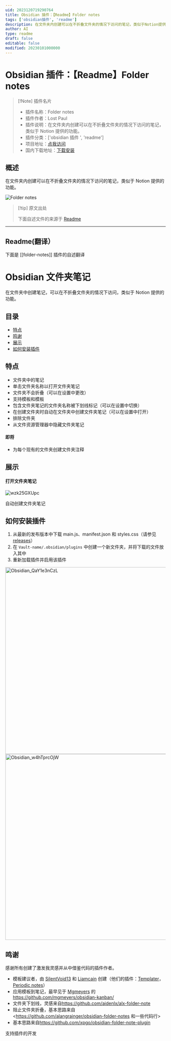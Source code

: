 ```yaml
---
uid: 2023120719290764
title: Obsidian 插件：【Readme】Folder notes
tags: ['obsidian插件', 'readme']
description: 在文件夹内创建可以在不折叠文件夹的情况下访问的笔记，类似于Notion提供的功能。
author: AI
type: readme
draft: false
editable: false
modified: 20230101000000
---
```


# Obsidian 插件：【Readme】Folder notes

> [!Note] 插件名片
> - 插件名称：Folder notes
> - 插件作者：Lost Paul
> - 插件说明：在文件夹内创建可以在不折叠文件夹的情况下访问的笔记，类似于 Notion 提供的功能。
> - 插件分类：['obsidian 插件 ', 'readme']
> - 项目地址：[点我访问](https://github.com/LostPaul/obsidian-folder-notes)
> - 国内下载地址：[下载安装](https://pkmer.cn/products/plugin/pluginMarket/?folder-notes)

## 概述

在文件夹内创建可以在不折叠文件夹的情况下访问的笔记，类似于 Notion 提供的功能。

![Folder notes](https://cdn.pkmer.cn/covers/folder-notes.gif!pkmer)

> [!tip] 原文出处
>
>下面自述文件的来源于 [Readme](https://ghproxy.net/https://raw.githubusercontent.com/LostPaul/obsidian-folder-notes/main/README.md)
>

---

## Readme(翻译）

下面是 [[folder-notes]] 插件的自述翻译

# Obsidian 文件夹笔记

在文件夹中创建笔记，可以在不折叠文件夹的情况下访问，类似于 Notion 提供的功能。

## 目录

- [特点](#features)
- [鸣谢](#credits)
- [展示](#showcase)
- [如何安装插件](#how-to-install-the-plugin)

## 特点

- 文件夹中的笔记
- 单击文件夹名称以打开文件夹笔记
- 文件夹不会折叠（可以在设置中更改）
- 支持模板和模板
- 包含文件夹笔记的文件夹名称被下划线标记（可以在设置中切换）
- 在创建文件夹时自动在文件夹中创建文件夹笔记（可以在设置中打开）
- 排除文件夹
- 从文件资源管理器中隐藏文件夹笔记

#### 即将

- 为每个现有的文件夹创建文件夹注释

## 展示

#### 打开文件夹笔记

![wzk25GXUpc](https://cdn.pkmer.cn/covers/folder-notes_1_0.gif!pkmer)

自动创建文件夹笔记

## 如何安装插件

1. 从最新的发布版本中下载 main.js、manifest.json 和 styles.css（请参见 [releases](https://github.com/LostPaul/obsidian-folder-notes/releases/)）
2. 在 `Vault-name/.obsidian/plugins` 中创建一个新文件夹，并将下载的文件放入其中
3. 重新加载插件并启用该插件
<img width="585" alt="Obsidian_QaY1e3nCzL" src="https://user-images.githubusercontent.com/70213368/227159411-5a2b0a99-f612-42f2-bc57-4f0a7f97d65e.png">
<img width="582" alt="Obsidian_w4hTprcOjW" src="https://user-images.githubusercontent.com/70213368/227159064-e116ea0c-c249-4750-9b0f-b010e4a6afc5.png">

## 鸣谢

感谢所有创建了激发我灵感并从中借鉴代码的插件作者。

- 模板建议者，由 [SilentVoid13](https://github.com/SilentVoid13) 和 [Liamcain](https://github.com/liamcain) 创建（他们的插件：[Templater](https://github.com/SilentVoid13/Templater/)，[Periodic notes](https://github.com/liamcain/obsidian-periodic-notes)）
- 应用模板到笔记，最早见于 [Mgmeyers](https://github.com/mgmeyers) 的<https://github.com/mgmeyers/obsidian-kanban/>
- 文件夹下划线，灵感来自<https://github.com/aidenlx/alx-folder-note>
- 阻止文件夹折叠，基本思路来自<https://github.com/alangrainger/obsidian-folder-notes 和一些代码行>
- 基本思路来自<https://github.com/xpgo/obsidian-folder-note-plugin>

支持插件的开发
